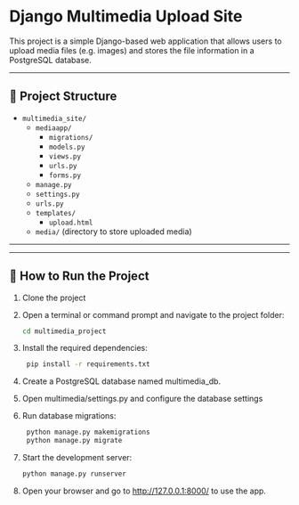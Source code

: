 # Django Multimedia Upload Site

This project is a simple Django-based web application that allows users to upload media files (e.g. images) and stores the file information in a PostgreSQL database.

---

## 📁 Project Structure

- `multimedia_site/`
  - `mediaapp/`  
    - `migrations/`
    - `models.py`
    - `views.py`
    - `urls.py`
    - `forms.py`
  - `manage.py`
  - `settings.py`
  - `urls.py`
  - `templates/`
    - `upload.html`
  - `media/` (directory to store uploaded media)

---


---

## 🚀 How to Run the Project

1. Clone the project

2. Open a terminal or command prompt and navigate to the project folder:
   ```bash
   cd multimedia_project
   
3. Install the required dependencies:
   ```bash
    pip install -r requirements.txt
   
4. Create a PostgreSQL database named multimedia_db. 

5. Open multimedia/settings.py and configure the database settings

6. Run database migrations:
   ```bash
    python manage.py makemigrations
    python manage.py migrate

7. Start the development server:
   ```bash
   python manage.py runserver


8. Open your browser and go to http://127.0.0.1:8000/ to use the app.
